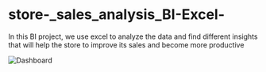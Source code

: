 # store-_sales_analysis_BI-Excel-
In this BI project, we use excel to analyze the data and find different insights that will help the store to improve its sales and become more productive 


![Dashboard](https://github.com/Bunnydavid27/store-_sales_analysis_BI-Excel-/assets/95872007/0d1cc3a8-8a01-4b5a-b4cd-9ead492dafb9)
